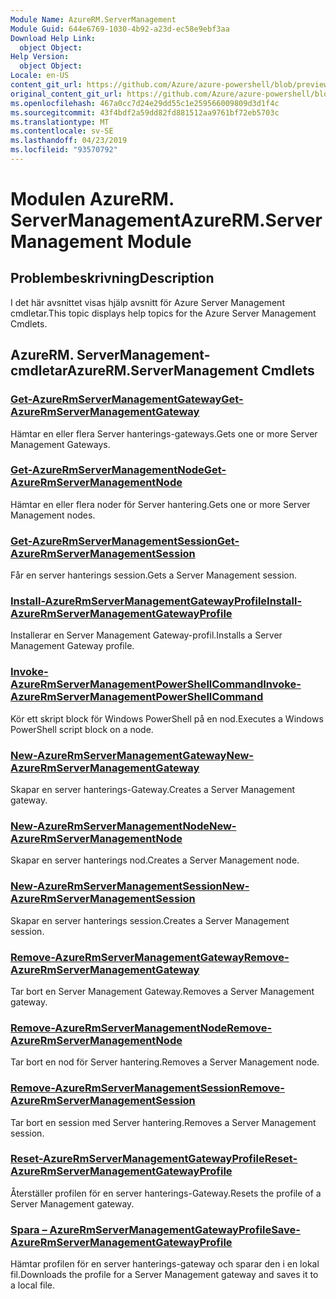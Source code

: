 ```yaml
---
Module Name: AzureRM.ServerManagement
Module Guid: 644e6769-1030-4b92-a23d-ec58e9ebf3aa
Download Help Link:
  object Object: 
Help Version:
  object Object: 
Locale: en-US
content_git_url: https://github.com/Azure/azure-powershell/blob/preview/src/ResourceManager/ServerManagement/Commands.ServerManagement/help/AzureRM.ServerManagement.md
original_content_git_url: https://github.com/Azure/azure-powershell/blob/preview/src/ResourceManager/ServerManagement/Commands.ServerManagement/help/AzureRM.ServerManagement.md
ms.openlocfilehash: 467a0cc7d24e29dd55c1e259566009809d3d1f4c
ms.sourcegitcommit: 43f4bdf2a59dd82fd881512aa9761bf72eb5703c
ms.translationtype: MT
ms.contentlocale: sv-SE
ms.lasthandoff: 04/23/2019
ms.locfileid: "93570792"
---
```

# <span data-ttu-id="81758-101">Modulen AzureRM. ServerManagement</span><span class="sxs-lookup"><span data-stu-id="81758-101">AzureRM.ServerManagement Module</span></span>
## <span data-ttu-id="81758-102">Problembeskrivning</span><span class="sxs-lookup"><span data-stu-id="81758-102">Description</span></span>
<span data-ttu-id="81758-103">I det här avsnittet visas hjälp avsnitt för Azure Server Management cmdletar.</span><span class="sxs-lookup"><span data-stu-id="81758-103">This topic displays help topics for the Azure Server Management Cmdlets.</span></span>

## <span data-ttu-id="81758-104">AzureRM. ServerManagement-cmdletar</span><span class="sxs-lookup"><span data-stu-id="81758-104">AzureRM.ServerManagement Cmdlets</span></span>
### [<span data-ttu-id="81758-105">Get-AzureRmServerManagementGateway</span><span class="sxs-lookup"><span data-stu-id="81758-105">Get-AzureRmServerManagementGateway</span></span>](Get-AzureRmServerManagementGateway.md)
<span data-ttu-id="81758-106">Hämtar en eller flera Server hanterings-gateways.</span><span class="sxs-lookup"><span data-stu-id="81758-106">Gets one or more Server Management Gateways.</span></span>

### [<span data-ttu-id="81758-107">Get-AzureRmServerManagementNode</span><span class="sxs-lookup"><span data-stu-id="81758-107">Get-AzureRmServerManagementNode</span></span>](Get-AzureRmServerManagementNode.md)
<span data-ttu-id="81758-108">Hämtar en eller flera noder för Server hantering.</span><span class="sxs-lookup"><span data-stu-id="81758-108">Gets one or more Server Management nodes.</span></span>

### [<span data-ttu-id="81758-109">Get-AzureRmServerManagementSession</span><span class="sxs-lookup"><span data-stu-id="81758-109">Get-AzureRmServerManagementSession</span></span>](Get-AzureRmServerManagementSession.md)
<span data-ttu-id="81758-110">Får en server hanterings session.</span><span class="sxs-lookup"><span data-stu-id="81758-110">Gets a Server Management session.</span></span>

### [<span data-ttu-id="81758-111">Install-AzureRmServerManagementGatewayProfile</span><span class="sxs-lookup"><span data-stu-id="81758-111">Install-AzureRmServerManagementGatewayProfile</span></span>](Install-AzureRmServerManagementGatewayProfile.md)
<span data-ttu-id="81758-112">Installerar en Server Management Gateway-profil.</span><span class="sxs-lookup"><span data-stu-id="81758-112">Installs a Server Management Gateway profile.</span></span>

### [<span data-ttu-id="81758-113">Invoke-AzureRmServerManagementPowerShellCommand</span><span class="sxs-lookup"><span data-stu-id="81758-113">Invoke-AzureRmServerManagementPowerShellCommand</span></span>](Invoke-AzureRmServerManagementPowerShellCommand.md)
<span data-ttu-id="81758-114">Kör ett skript block för Windows PowerShell på en nod.</span><span class="sxs-lookup"><span data-stu-id="81758-114">Executes a Windows PowerShell script block on a node.</span></span>

### [<span data-ttu-id="81758-115">New-AzureRmServerManagementGateway</span><span class="sxs-lookup"><span data-stu-id="81758-115">New-AzureRmServerManagementGateway</span></span>](New-AzureRmServerManagementGateway.md)
<span data-ttu-id="81758-116">Skapar en server hanterings-Gateway.</span><span class="sxs-lookup"><span data-stu-id="81758-116">Creates a Server Management gateway.</span></span>

### [<span data-ttu-id="81758-117">New-AzureRmServerManagementNode</span><span class="sxs-lookup"><span data-stu-id="81758-117">New-AzureRmServerManagementNode</span></span>](New-AzureRmServerManagementNode.md)
<span data-ttu-id="81758-118">Skapar en server hanterings nod.</span><span class="sxs-lookup"><span data-stu-id="81758-118">Creates a Server Management node.</span></span>

### [<span data-ttu-id="81758-119">New-AzureRmServerManagementSession</span><span class="sxs-lookup"><span data-stu-id="81758-119">New-AzureRmServerManagementSession</span></span>](New-AzureRmServerManagementSession.md)
<span data-ttu-id="81758-120">Skapar en server hanterings session.</span><span class="sxs-lookup"><span data-stu-id="81758-120">Creates a Server Management session.</span></span>

### [<span data-ttu-id="81758-121">Remove-AzureRmServerManagementGateway</span><span class="sxs-lookup"><span data-stu-id="81758-121">Remove-AzureRmServerManagementGateway</span></span>](Remove-AzureRmServerManagementGateway.md)
<span data-ttu-id="81758-122">Tar bort en Server Management Gateway.</span><span class="sxs-lookup"><span data-stu-id="81758-122">Removes a Server Management gateway.</span></span>

### [<span data-ttu-id="81758-123">Remove-AzureRmServerManagementNode</span><span class="sxs-lookup"><span data-stu-id="81758-123">Remove-AzureRmServerManagementNode</span></span>](Remove-AzureRmServerManagementNode.md)
<span data-ttu-id="81758-124">Tar bort en nod för Server hantering.</span><span class="sxs-lookup"><span data-stu-id="81758-124">Removes a Server Management node.</span></span>

### [<span data-ttu-id="81758-125">Remove-AzureRmServerManagementSession</span><span class="sxs-lookup"><span data-stu-id="81758-125">Remove-AzureRmServerManagementSession</span></span>](Remove-AzureRmServerManagementSession.md)
<span data-ttu-id="81758-126">Tar bort en session med Server hantering.</span><span class="sxs-lookup"><span data-stu-id="81758-126">Removes a Server Management session.</span></span>

### [<span data-ttu-id="81758-127">Reset-AzureRmServerManagementGatewayProfile</span><span class="sxs-lookup"><span data-stu-id="81758-127">Reset-AzureRmServerManagementGatewayProfile</span></span>](Reset-AzureRmServerManagementGatewayProfile.md)
<span data-ttu-id="81758-128">Återställer profilen för en server hanterings-Gateway.</span><span class="sxs-lookup"><span data-stu-id="81758-128">Resets the profile of a Server Management gateway.</span></span>

### [<span data-ttu-id="81758-129">Spara – AzureRmServerManagementGatewayProfile</span><span class="sxs-lookup"><span data-stu-id="81758-129">Save-AzureRmServerManagementGatewayProfile</span></span>](Save-AzureRmServerManagementGatewayProfile.md)
<span data-ttu-id="81758-130">Hämtar profilen för en server hanterings-gateway och sparar den i en lokal fil.</span><span class="sxs-lookup"><span data-stu-id="81758-130">Downloads the profile for a Server Management gateway and saves it to a local file.</span></span>

